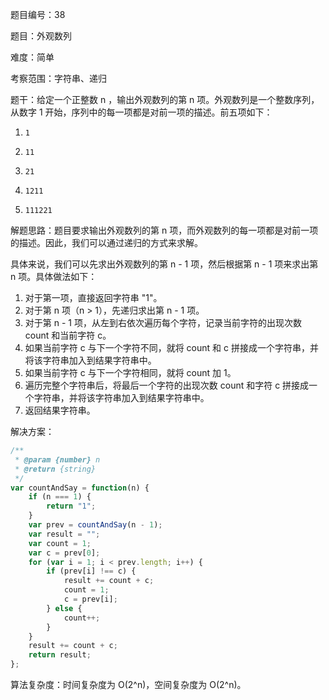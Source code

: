 题目编号：38

题目：外观数列

难度：简单

考察范围：字符串、递归

题干：给定一个正整数 n ，输出外观数列的第 n 项。外观数列是一个整数序列，从数字 1 开始，序列中的每一项都是对前一项的描述。前五项如下：

1.     1
2.     11
3.     21
4.     1211
5.     111221

解题思路：题目要求输出外观数列的第 n 项，而外观数列的每一项都是对前一项的描述。因此，我们可以通过递归的方式来求解。

具体来说，我们可以先求出外观数列的第 n - 1 项，然后根据第 n - 1 项来求出第 n 项。具体做法如下：

1. 对于第一项，直接返回字符串 "1"。
2. 对于第 n 项（n > 1），先递归求出第 n - 1 项。
3. 对于第 n - 1 项，从左到右依次遍历每个字符，记录当前字符的出现次数 count 和当前字符 c。
4. 如果当前字符 c 与下一个字符不同，就将 count 和 c 拼接成一个字符串，并将该字符串加入到结果字符串中。
5. 如果当前字符 c 与下一个字符相同，就将 count 加 1。
6. 遍历完整个字符串后，将最后一个字符的出现次数 count 和字符 c 拼接成一个字符串，并将该字符串加入到结果字符串中。
7. 返回结果字符串。

解决方案：

```javascript
/**
 * @param {number} n
 * @return {string}
 */
var countAndSay = function(n) {
    if (n === 1) {
        return "1";
    }
    var prev = countAndSay(n - 1);
    var result = "";
    var count = 1;
    var c = prev[0];
    for (var i = 1; i < prev.length; i++) {
        if (prev[i] !== c) {
            result += count + c;
            count = 1;
            c = prev[i];
        } else {
            count++;
        }
    }
    result += count + c;
    return result;
};
```

算法复杂度：时间复杂度为 O(2^n)，空间复杂度为 O(2^n)。